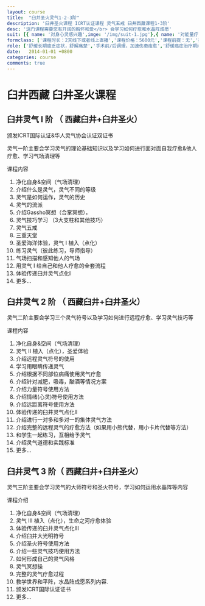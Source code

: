 ```yaml
---
layout: course
title:  "臼井圣火灵气1-2-3阶"
description: '臼井圣火课程 ICRT认证课程 灵气五戒 臼井西藏课程1-3阶'
desc: '这门课程需要您有开阔的胸怀和爱</br> 会学习如何疗愈和水晶阵成愿'
suit: [{ name: '对身心灵感兴趣',imge: '/img/suit-1.jpg'},{ name: '对能量疗愈感兴趣',imge: '/img/suit-2.jpg'},{name: '想成为职业灵气师或疗愈师',imge: '/img/suit-3.jpg'},{name: '灵气不受年龄，宗教限制，任何人都可学习',imge: '/img/suit-4.jpg'}]
formclass: ['课程时长：2天线下或者线上直播','课程价格：5600元','课程前提：无','报名请添加微信：tarot_hermit']
role: ['舒缓长期疲乏症状，舒解痛楚','手术前/后调理，加速伤患痊愈','舒缓癌症治疗期间的身心不适','舒缓女性经前综合症状','改善皮肤素质，改善手脚冰冷','减轻积存身体的负面能量','改善睡眠质量、减轻神经紧张','减轻内心痛楚、烦躁不安、恐惧感','疗愈关节炎','缓解头痛、偏头痛','增强自觉、直觉与内在洞察力','促进个人成长、提升灵性修为','水晶阵成愿，包括感情/事业/学业/财富/灵性等主题']
date:   2014-01-01 +0800
categories: course
comments: true
---
```


<h1>臼井西藏 臼井圣火课程</h2>

<h2>臼井灵气 I 阶 （ 西藏臼井+臼井圣火）</h2>
<p class='Gray'>颁发ICRT国际认证&华人灵气协会认证双证书</p>
<p>灵气一阶主要会学习灵气的理论基础知识以及学习如何进行面对面自我疗愈&他人疗愈、学习气场清理等</p>

课程内容
1. 净化自身&空间（气场清理）
2. 介绍什么是灵气，灵气不同的等级
3. 灵气是如何运作，灵气的历史
4. 灵气的流派
5. 介绍Gassho冥想（合掌冥想），
6. 灵气技巧学习 （3大支柱和其他技巧）
7. 灵气五戒
8. 三重天堂
9. 圣爱海洋体验，灵气 I 植入（点化）
10. 练习灵气（彼此练习，导师指导）
11. 气场扫描和感知他人的气场
12. 用灵气 I 给自己和他人疗愈的全套流程
13. 体验传递臼井灵气点化I
14. 更多...


<h2>臼井灵气 2 阶 （ 西藏臼井+臼井圣火）</h2>
<p>灵气二阶主要会学习三个灵气符号以及学习如何进行远程疗愈、学习灵气技巧等</p>

课程内容
1. 净化自身&空间（气场清理）
2. 灵气 II 植入（点化），圣爱体验
3. 介绍远程灵气符号的使用
4. 学习用眼睛传递灵气
5. 介绍根据不同部位病痛使用灵气疗愈
6. 介绍针对减肥，吸毒，酗酒等情况方案
7. 介绍力量符号使用方法
8. 介绍情绪(心灵)符号使用方法
9. 介绍远距离符号使用方法
10. 体验传递的臼井灵气点化II
11. 介绍进行一对多和多对一的集体灵气方法
12. 介绍完整的远程灵气的疗愈方法（如果用小熊代替，用小卡片代替等方法）
13. 和学生一起练习，互相给予灵气
14. 介绍灵气道德和实践标准
15. 更多...


<h2>臼井灵气 3 阶（ 西藏臼井+臼井圣火）</h2>
<p>灵气三阶主要会学习灵气的大师符号和圣火符号，学习如何运用水晶阵等内容</p>

课程介绍

1. 净化自身&空间（气场清理）
2. 灵气 III 植入（点化），生命之河疗愈体验
3. 体验传递的臼井灵气点化III
4. 介绍臼井大光明符号
5. 介绍圣火符号使用方法
6. 介绍一些灵气技巧使用方法
7. 如何形成自己的灵气风格
8. 灵气冥想操
9. 完整的灵气疗愈过程
10. 教学世界和平阵，水晶阵成愿系列内容. 
11. 颁发ICRT国际认证证书
12. 更多...